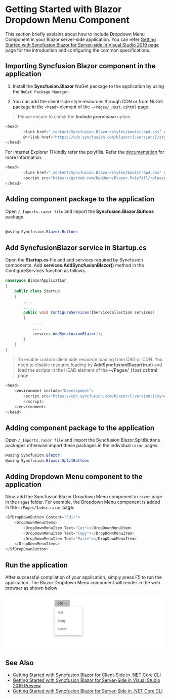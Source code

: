 <!-- markdownlint-disable MD024 -->

# Getting Started with Blazor Dropdown Menu Component

This section briefly explains about how to include Dropdown Menu Component in your Blazor server-side  application. You can refer [Getting Started with Syncfusion Blazor for Server-side in Visual Studio 2019 page](https://blazor.syncfusion.com/documentation/getting-started/blazor-server-side-visual-studio-2019/) page for the introduction and configuring the common specifications.

## Importing Syncfusion Blazor component in the application

1. Install the **Syncfusion.Blazor** NuGet package to the application by using the `NuGet Package Manager`.

2. You can add the client-side style resources through CDN or from NuGet package in the `<head>` element of the `~/Pages/_Host.cshtml` page.

> Please ensure to check the **Include prerelease** option.

```csharp
<head>
        <link href="_content/Syncfusion.Blazor/styles/bootstrap4.css" rel="stylesheet" />
        @*<link href="https://cdn.syncfusion.com/blazor/{:version:}/styles/bootstrap4.css" rel="stylesheet" />*@
</head>
```

For Internet Explorer 11 kindly refer the polyfills. Refer the [documentation](https://blazor.syncfusion.com/documentation/common/how-to/render-blazor-server-app-in-ie/) for more information.

```csharp
<head>
        <link href="_content/Syncfusion.Blazor/styles/bootstrap4.css" rel="stylesheet" />
        <script src="https://github.com/Daddoon/Blazor.Polyfill/releases/download/3.0.1/blazor.polyfill.min.js"></script>
</head>
```

## Adding component package to the application

Open `/_Imports.razor file` and import the **Syncfusion.Blazor.Buttons** package.

```csharp

@using Syncfusion.Blazor.Buttons

```

## Add SyncfusionBlazor service in Startup.cs

Open the **Startup.cs** file and add services required by Syncfusion components.
Add **services.AddSyncfusionBlazor()** method in the ConfigureServices function as follows.

```csharp
namespace BlazorApplication
{
    public class Startup
    {
        ....
        ....
        public void ConfigureServices(IServiceCollection services)
        {
            ....
            ....
            services.AddSyncfusionBlazor();
        }
    }
}
```

> To enable custom client side resource loading from CRG or CDN. You need to disable resource loading by **AddSyncfusionBlazor(true)** and load the scripts in the HEAD element of the **~/Pages/_Host.cshtml** page.

```csharp
<head>
    <environment include="Development">
        <script src="https://cdn.syncfusion.com/blazor/{:version:}/syncfusion-blazor.min.js">
        </script>
    </environment>
</head>
```

## Adding component package to the application

Open `/_Imports.razor file` and import the Syncfusion.Blazor.SplitButtons packages otherwise import these packages in the individual `razor` pages.

```csharp
@using Syncfusion.Blazor
@using Syncfusion.Blazor.SplitButtons
```

## Adding Dropdown Menu component to the application

Now, add the Syncfusion Blazor Dropdown Menu component in `razor` page in the `Pages` folder. For example, the Dropdown Menu component is added in the `~/Pages/Index.razor` page.

```csharp
<SfDropDownButton Content="Edit">
    <DropDownMenuItems>
        <DropDownMenuItem Text="Cut"></DropDownMenuItem>
        <DropDownMenuItem Text="Copy"></DropDownMenuItem>
        <DropDownMenuItem Text="Paste"></DropDownMenuItem>
    </DropDownMenuItems>
</SfDropDownButton>
```

## Run the application

After successful compilation of your application, simply press F5 to run the application. The Blazor Dropdown Menu component will render in the web browser as shown below

![DropDownButton Sample](./images/drop-down-button.png)

## See Also

* [Getting Started with Syncfusion Blazor for Client-Side in .NET Core CLI](https://blazor.syncfusion.com/documentation/getting-started/blazor-webassembly-dotnet-cli/)
* [Getting Started with Syncfusion Blazor for Server-Side in Visual Studio 2019 Preview](https://blazor.syncfusion.com/documentation/getting-started/blazor-server-side-visual-studio-2019/)
* [Getting Started with Syncfusion Blazor for Server-Side in .NET Core CLI](https://blazor.syncfusion.com/documentation/getting-started/blazor-server-side-dotnet-cli/)